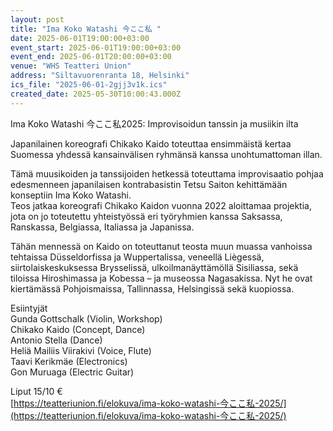 ```yaml
---
layout: post
title: "Ima Koko Watashi 今ここ私 "
date: 2025-06-01T19:00:00+03:00
event_start: 2025-06-01T19:00:00+03:00
event_end: 2025-06-01T20:00:00+03:00
venue: "WHS Teatteri Union"
address: "Siltavuorenranta 18, Helsinki"
ics_file: "2025-06-01-2gjj3v1k.ics"
created_date: 2025-05-30T10:00:43.000Z
---
```


Ima Koko Watashi 今ここ私2025: Improvisoidun tanssin ja musiikin ilta  
  
Japanilainen koreografi Chikako Kaido toteuttaa ensimmäistä kertaa Suomessa yhdessä kansainvälisen ryhmänsä kanssa unohtumattoman illan.  
  
Tämä muusikoiden ja tanssijoiden hetkessä toteuttama improvisaatio pohjaa edesmenneen japanilaisen kontrabasistin Tetsu Saiton kehittämään konseptiin Ima Koko Watashi.  
Teos jatkaa koreografi Chikako Kaidon vuonna 2022 aloittamaa projektia, jota on jo toteutettu yhteistyössä eri työryhmien kanssa Saksassa, Ranskassa, Belgiassa, Italiassa ja Japanissa.  
  
Tähän mennessä on Kaido on toteuttanut teosta muun muassa vanhoissa tehtaissa Düsseldorfissa ja Wuppertalissa, veneellä Liègessä, siirtolaiskeskuksessa Brysselissä, ulkoilmanäyttämöllä Sisiliassa, sekä tiloissa Hiroshimassa ja Kobessa – ja museossa Nagasakissa. Nyt he ovat kiertämässä Pohjoismaissa, Tallinnassa, Helsingissä sekä kuopiossa.  
  
Esiintyjät  
Gunda Gottschalk (Violin, Workshop)  
Chikako Kaido (Concept, Dance)  
Antonio Stella (Dance)  
Heliä Mailiis Viirakivi (Voice, Flute)  
Taavi Kerikmäe (Electronics)  
Gon Muruaga (Electric Guitar)  
  
Liput 15/10 €   
[https://teatteriunion.fi/elokuva/ima-koko-watashi-今ここ私-2025/](https://teatteriunion.fi/elokuva/ima-koko-watashi-今ここ私-2025/)
